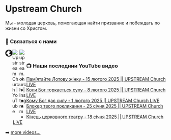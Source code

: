 # Upstream Church

Мы - молодая церковь, помогающая найти призвание и побеждать по жизни со Христом.

### 👥 Связаться с нами

[<img align="left" alt="upstream.life" width="22px" src="https://raw.githubusercontent.com/iconic/open-iconic/master/svg/globe.svg" />][website]
[<img align="left" alt="UpstreamChurch | YouTube" width="22px" src="https://cdn.jsdelivr.net/npm/simple-icons@v3/icons/youtube.svg" />][youtube]
[<img align="left" alt="upstream.church | Instagram" width="22px" src="https://cdn.jsdelivr.net/npm/simple-icons@v3/icons/instagram.svg" />][instagram]

<br />

### 📺 Наши последнии YouTube видео
<!-- YOUTUBE:START -->
- [Памʼятайте Лотову жінку - 15 лютого 2025 || UPSTREAM Church LIVE](https://www.youtube.com/watch?v=_cx0cvUIGKA)
- [Коли Бог торкається супу - 8 лютого 2025 || UPSTREAM Church LIVE](https://www.youtube.com/watch?v=Ex-mZNnaOOU)
- [Кому Бог дає силу - 1 лютого 2025 || UPSTREAM Church LIVE](https://www.youtube.com/watch?v=fpzauGL2XAc)
- [Блокер твого покликання - 25 січня 2025 || UPSTREAM Church LIVE](https://www.youtube.com/watch?v=bj0Msg2-ua4)
- [Кінець церковного театру - 18 січня 2025 || UPSTREAM Church LIVE](https://www.youtube.com/watch?v=55p85bb-gm0)
<!-- YOUTUBE:END -->

➡️ [more videos...](https://youtube.com/UpstreamChurch)

[website]: https://upstream.life/
[youtube]: https://youtube.com/UpstreamChurch
[instagram]: https://www.instagram.com/upstream.church
